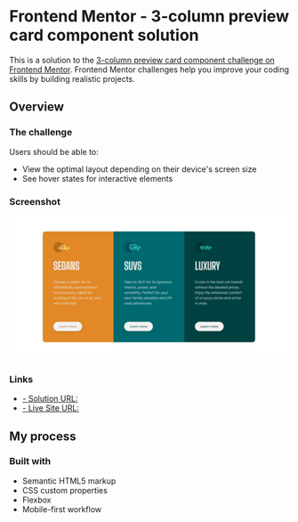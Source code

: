 # Frontend Mentor - 3-column preview card component solution

This is a solution to the [3-column preview card component challenge on Frontend Mentor](https://www.frontendmentor.io/challenges/3column-preview-card-component-pH92eAR2-). Frontend Mentor challenges help you improve your coding skills by building realistic projects.

## Overview

### The challenge

Users should be able to:

- View the optimal layout depending on their device's screen size
- See hover states for interactive elements

### Screenshot

![](./screenshot.jpg)

### Links

- [- Solution URL:](https://github.com/zvizzct/3-column-preview-card-component-solution)
- [- Live Site URL:](https://zvizzct.github.io/3-column-preview-card-component-solution/)

## My process

### Built with

- Semantic HTML5 markup
- CSS custom properties
- Flexbox
- Mobile-first workflow
